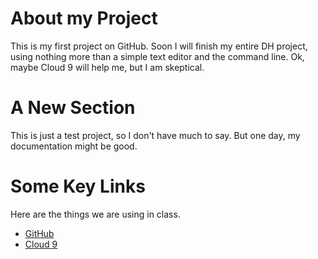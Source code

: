 About my Project
=================

This is my first project on GitHub. Soon I will finish my entire DH
project, using nothing more than a simple text editor and the command line.
Ok, maybe Cloud 9 will help me, but I am skeptical.

A New Section
===============

This is just a test project, so I don't have much to say. But one day,
my documentation might be good.

Some Key Links
================

Here are the things we are using in class.

- [GitHub](http://github.com)
- [Cloud 9](http://c9.io)
